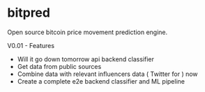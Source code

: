 # bitpred
Open source bitcoin price movement prediction engine.

V0.01 - Features
* Will it go down tomorrow api backend classifier
* Get data from public sources
* Combine data with relevant influencers data ( Twitter for ) now
* Create a complete e2e backend classifier and ML pipeline

